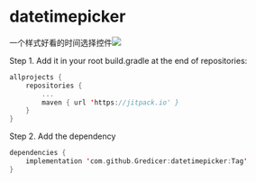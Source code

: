 # datetimepicker
一个样式好看的时间选择控件[![](https://jitpack.io/v/Gredicer/datetimepicker.svg)](https://jitpack.io/#Gredicer/datetimepicker)


Step 1. Add it in your root build.gradle at the end of repositories:
```kotlin
allprojects {
	repositories {
		...
		maven { url 'https://jitpack.io' }
	}
}
```

Step 2. Add the dependency
```kotlin
dependencies {
	implementation 'com.github.Gredicer:datetimepicker:Tag'
}
```

